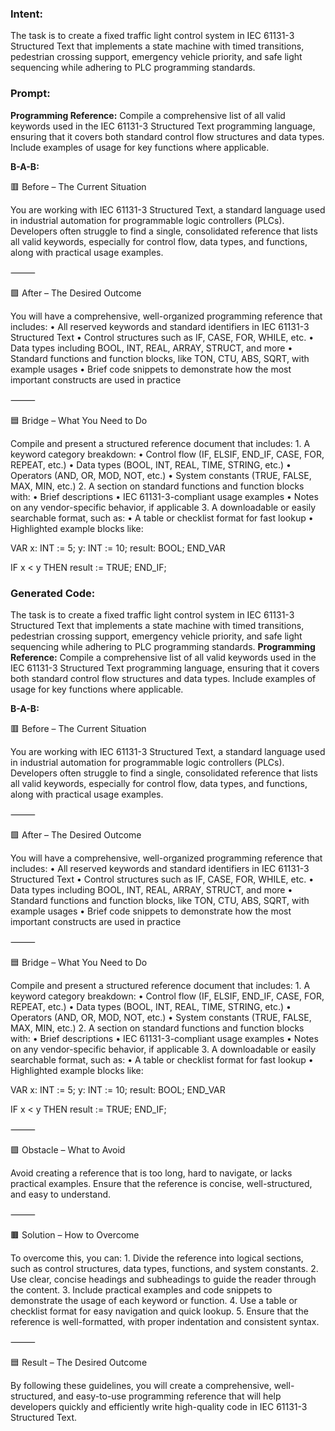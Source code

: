 ### Intent:
The task is to create a fixed traffic light control system in IEC 61131-3 Structured Text that implements a state machine with timed transitions, pedestrian crossing support, emergency vehicle priority, and safe light sequencing while adhering to PLC programming standards.

### Prompt:
**Programming Reference:**
Compile a comprehensive list of all valid keywords used in the IEC 61131-3 Structured Text programming language, ensuring that it covers both standard control flow structures and data types. Include examples of usage for key functions where applicable.

**B-A-B:**

🟥 Before – The Current Situation

You are working with IEC 61131-3 Structured Text, a standard language used in industrial automation for programmable logic controllers (PLCs). Developers often struggle to find a single, consolidated reference that lists all valid keywords, especially for control flow, data types, and functions, along with practical usage examples.

⸻

🟩 After – The Desired Outcome

You will have a comprehensive, well-organized programming reference that includes:
	•	All reserved keywords and standard identifiers in IEC 61131-3 Structured Text
	•	Control structures such as IF, CASE, FOR, WHILE, etc.
	•	Data types including BOOL, INT, REAL, ARRAY, STRUCT, and more
	•	Standard functions and function blocks, like TON, CTU, ABS, SQRT, with example usages
	•	Brief code snippets to demonstrate how the most important constructs are used in practice

⸻

🟦 Bridge – What You Need to Do

Compile and present a structured reference document that includes:
	1.	A keyword category breakdown:
	•	Control flow (IF, ELSIF, END_IF, CASE, FOR, REPEAT, etc.)
	•	Data types (BOOL, INT, REAL, TIME, STRING, etc.)
	•	Operators (AND, OR, MOD, NOT, etc.)
	•	System constants (TRUE, FALSE, MAX, MIN, etc.)
	2.	A section on standard functions and function blocks with:
	•	Brief descriptions
	•	IEC 61131-3-compliant usage examples
	•	Notes on any vendor-specific behavior, if applicable
	3.	A downloadable or easily searchable format, such as:
	•	A table or checklist format for fast lookup
	•	Highlighted example blocks like:

 VAR
  x: INT := 5;
  y: INT := 10;
  result: BOOL;
END_VAR

IF x < y THEN
  result := TRUE;
END_IF;

### Generated Code:
The task is to create a fixed traffic light control system in IEC 61131-3 Structured Text that implements a state machine with timed transitions, pedestrian crossing support, emergency vehicle priority, and safe light sequencing while adhering to PLC programming standards.
**Programming Reference:**
Compile a comprehensive list of all valid keywords used in the IEC 61131-3 Structured Text programming language, ensuring that it covers both standard control flow structures and data types. Include examples of usage for key functions where applicable.

**B-A-B:**

🟥 Before – The Current Situation

You are working with IEC 61131-3 Structured Text, a standard language used in industrial automation for programmable logic controllers (PLCs). Developers often struggle to find a single, consolidated reference that lists all valid keywords, especially for control flow, data types, and functions, along with practical usage examples.

⸻

🟩 After – The Desired Outcome

You will have a comprehensive, well-organized programming reference that includes:
	•	All reserved keywords and standard identifiers in IEC 61131-3 Structured Text
	•	Control structures such as IF, CASE, FOR, WHILE, etc.
	•	Data types including BOOL, INT, REAL, ARRAY, STRUCT, and more
	•	Standard functions and function blocks, like TON, CTU, ABS, SQRT, with example usages
	•	Brief code snippets to demonstrate how the most important constructs are used in practice

⸻

🟦 Bridge – What You Need to Do

Compile and present a structured reference document that includes:
	1.	A keyword category breakdown:
	•	Control flow (IF, ELSIF, END_IF, CASE, FOR, REPEAT, etc.)
	•	Data types (BOOL, INT, REAL, TIME, STRING, etc.)
	•	Operators (AND, OR, MOD, NOT, etc.)
	•	System constants (TRUE, FALSE, MAX, MIN, etc.)
	2.	A section on standard functions and function blocks with:
	•	Brief descriptions
	•	IEC 61131-3-compliant usage examples
	•	Notes on any vendor-specific behavior, if applicable
	3.	A downloadable or easily searchable format, such as:
	•	A table or checklist format for fast lookup
	•	Highlighted example blocks like:

 VAR
  x: INT := 5;
  y: INT := 10;
  result: BOOL;
END_VAR

IF x < y THEN
  result := TRUE;
END_IF;

⸻

🟪 Obstacle – What to Avoid

Avoid creating a reference that is too long, hard to navigate, or lacks practical examples. Ensure that the reference is concise, well-structured, and easy to understand.

⸻

🟫 Solution – How to Overcome

To overcome this, you can:
	1.	Divide the reference into logical sections, such as control structures, data types, functions, and system constants.
	2.	Use clear, concise headings and subheadings to guide the reader through the content.
	3.	Include practical examples and code snippets to demonstrate the usage of each keyword or function.
	4.	Use a table or checklist format for easy navigation and quick lookup.
	5.	Ensure that the reference is well-formatted, with proper indentation and consistent syntax.

⸻

🟦 Result – The Desired Outcome

By following these guidelines, you will create a comprehensive, well-structured, and easy-to-use programming reference that will help developers quickly and efficiently write high-quality code in IEC 61131-3 Structured Text.
